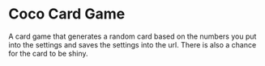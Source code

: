 # Coco Card Game
 A card game that generates a random card based on the numbers you put into the settings and saves the settings into the url. There is also a chance for the card to be shiny.
